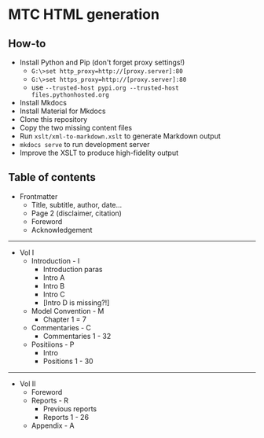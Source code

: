 # MTC HTML generation

## How-to

- Install Python and Pip (don't forget proxy settings!)
  - `G:\>set http_proxy=http://[proxy.server]:80`
  - `G:\>set https_proxy=http://[proxy.server]:80`
  - use `--trusted-host pypi.org --trusted-host files.pythonhosted.org`
- Install Mkdocs
- Install Material for Mkdocs
- Clone this repository
- Copy the two missing content files
- Run `xslt/xml-to-markdown.xslt` to generate Markdown output
- `mkdocs serve` to run development server
- Improve the XSLT to produce high-fidelity output


## Table of contents

- Frontmatter
  - Title, subtitle, author, date...
  - Page 2 (disclaimer, citation)
  - Foreword
  - Acknowledgement
-----
- Vol I
  - Introduction - I    
    - Introduction paras   
    - Intro A
    - Intro B
    - Intro C
    - [Intro D is missing?!]
  - Model Convention - M
    - Chapter 1 = 7
  - Commentaries - C
    - Commentaries 1 - 32
  - Positiions - P
    - Intro
    - Positions 1 - 30
----
- Vol II
  - Foreword
  - Reports - R
    - Previous reports
    - Reports 1 - 26
  - Appendix - A
